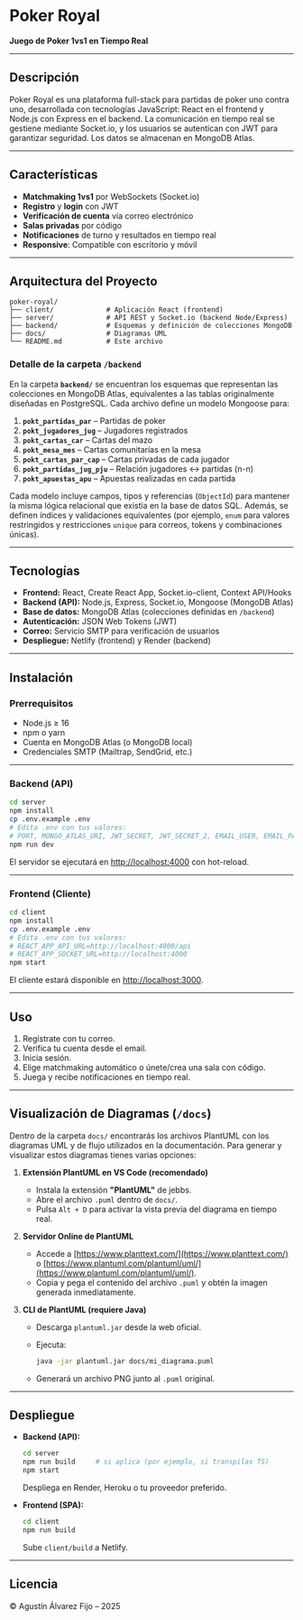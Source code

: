 # Poker Royal

**Juego de Poker 1vs1 en Tiempo Real**

---

## Descripción

Poker Royal es una plataforma full-stack para partidas de poker uno contra uno, desarrollada con tecnologías JavaScript: React en el frontend y Node.js con Express en el backend. La comunicación en tiempo real se gestiene mediante Socket.io, y los usuarios se autentican con JWT para garantizar seguridad. Los datos se almacenan en MongoDB Atlas.

---

## Características

* **Matchmaking 1vs1** por WebSockets (Socket.io)
* **Registro** y **login** con JWT
* **Verificación de cuenta** vía correo electrónico
* **Salas privadas** por código
* **Notificaciones** de turno y resultados en tiempo real
* **Responsive**: Compatible con escritorio y móvil

---

## Arquitectura del Proyecto

```
poker-royal/
├── client/             # Aplicación React (frontend)
├── server/             # API REST y Socket.io (backend Node/Express)
├── backend/            # Esquemas y definición de colecciones MongoDB
├── docs/               # Diagramas UML
└── README.md           # Este archivo
```

### Detalle de la carpeta `/backend`

En la carpeta **`backend/`** se encuentran los esquemas que representan las colecciones en MongoDB Atlas, equivalentes a las tablas originalmente diseñadas en PostgreSQL. Cada archivo define un modelo Mongoose para:

1. **`pokt_partidas_par`** – Partidas de poker
2. **`pokt_jugadores_jug`** – Jugadores registrados
3. **`pokt_cartas_car`** – Cartas del mazo
4. **`pokt_mesa_mes`** – Cartas comunitarias en la mesa
5. **`pokt_cartas_par_cap`** – Cartas privadas de cada jugador
6. **`pokt_partidas_jug_pju`** – Relación jugadores ↔ partidas (n-n)
7. **`pokt_apuestas_apu`** – Apuestas realizadas en cada partida

Cada modelo incluye campos, tipos y referencias (`ObjectId`) para mantener la misma lógica relacional que existía en la base de datos SQL. Además, se definen índices y validaciones equivalentes (por ejemplo, `enum` para valores restringidos y restricciones `unique` para correos, tokens y combinaciones únicas).

---

## Tecnologías

* **Frontend:** React, Create React App, Socket.io-client, Context API/Hooks
* **Backend (API):** Node.js, Express, Socket.io, Mongoose (MongoDB Atlas)
* **Base de datos:** MongoDB Atlas (colecciones definidas en `/backend`)
* **Autenticación:** JSON Web Tokens (JWT)
* **Correo:** Servicio SMTP para verificación de usuarios
* **Despliegue:** Netlify (frontend) y Render (backend)

---

## Instalación

### Prerrequisitos

* Node.js ≥ 16
* npm o yarn
* Cuenta en MongoDB Atlas (o MongoDB local)
* Credenciales SMTP (Mailtrap, SendGrid, etc.)

---

### Backend (API)

```bash
cd server
npm install        
cp .env.example .env
# Edita .env con tus valores:
# PORT, MONGO_ATLAS_URI, JWT_SECRET, JWT_SECRET_2, EMAIL_USER, EMAIL_PASS, CLIENT_URL
npm run dev        
```

El servidor se ejecutará en [http://localhost:4000](http://localhost:4000) con hot-reload.

---

### Frontend (Cliente)

```bash
cd client
npm install       
cp .env.example .env
# Edita .env con tus valores:
# REACT_APP_API_URL=http://localhost:4000/api
# REACT_APP_SOCKET_URL=http://localhost:4000
npm start          
```

El cliente estará disponible en [http://localhost:3000](http://localhost:3000).

---

## Uso

1. Regístrate con tu correo.
2. Verifica tu cuenta desde el email.
3. Inicia sesión.
4. Elige matchmaking automático o únete/crea una sala con código.
5. Juega y recibe notificaciones en tiempo real.

---

## Visualización de Diagramas (`/docs`)

Dentro de la carpeta `docs/` encontrarás los archivos PlantUML con los diagramas UML y de flujo utilizados en la documentación. Para generar y visualizar estos diagramas tienes varias opciones:

1. **Extensión PlantUML en VS Code (recomendado)**

   * Instala la extensión **"PlantUML"** de jebbs.
   * Abre el archivo `.puml` dentro de `docs/`.
   * Pulsa `Alt + D` para activar la vista previa del diagrama en tiempo real.

2. **Servidor Online de PlantUML**

   * Accede a [https://www.planttext.com/](https://www.planttext.com/) o [https://www.plantuml.com/plantuml/uml/](https://www.plantuml.com/plantuml/uml/).
   * Copia y pega el contenido del archivo `.puml` y obtén la imagen generada inmediatamente.

3. **CLI de PlantUML (requiere Java)**

   * Descarga `plantuml.jar` desde la web oficial.
   * Ejecuta:

     ```bash
     java -jar plantuml.jar docs/mi_diagrama.puml
     ```
   * Generará un archivo PNG junto al `.puml` original.

---

## Despliegue

* **Backend (API):**

  ```bash
  cd server
  npm run build     # si aplica (por ejemplo, si transpilas TS)
  npm start
  ```

  Despliega en Render, Heroku o tu proveedor preferido.

* **Frontend (SPA):**

  ```bash
  cd client
  npm run build
  ```

  Sube `client/build` a Netlify.

---

## Licencia

© Agustín Álvarez Fijo – 2025
